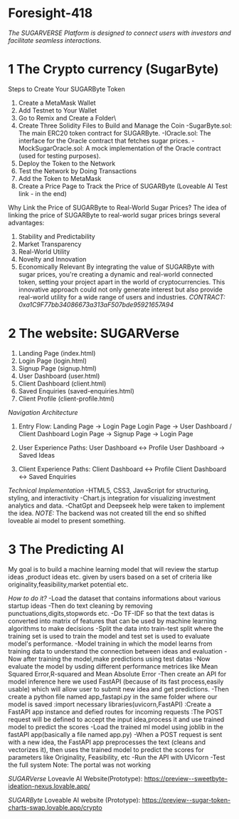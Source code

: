 # Foresight-418

*The SUGARVERSE Platform is designed to connect users with investors and facilitate seamless interactions.*

# 1 The Crypto currency (SugarByte)
Steps to Create Your SUGARByte Token
1) Create a MetaMask Wallet
2) Add Testnet to Your Wallet
3) Go to Remix and Create a Folder\
4) Create Three Solidity Files to Build and Manage the Coin
    -SugarByte.sol: The main ERC20 token contract for SUGARByte.
    -IOracle.sol: The interface for the Oracle contract that fetches sugar prices.
    -MockSugarOracle.sol: A mock implementation of the Oracle contract (used for testing purposes).
5) Deploy the Token to the Network
6) Test the Network by Doing Transactions
7) Add the Token to MetaMask
8) Create a Price Page to Track the Price of SUGARByte (Loveable AI Test link - in the end)

Why Link the Price of SUGARByte to Real-World Sugar Prices?
The idea of linking the price of SUGARByte to real-world sugar prices brings several advantages:
1) Stability and Predictability
2) Market Transparency
3) Real-World Utility
4) Novelty and Innovation
5) Economically Relevant
By integrating the value of SUGARByte with sugar prices, you're creating a dynamic and real-world connected token, setting your project apart in the world of cryptocurrencies. This innovative approach could not only generate interest but also provide real-world utility for a wide range of users and industries.
*CONTRACT: 0xa1C9F77bb34086673a313aF507bde95921657A94*

# 2 The website: SUGARVerse
1. Landing Page (index.html)
2. Login Page (login.html)
3. Signup Page (signup.html)
4. User Dashboard (user.html)
5. Client Dashboard (client.html)
6. Saved Enquiries (saved-enquiries.html)
7. Client Profile (client-profile.html)

*Navigation Architecture*
1) Entry Flow:
    Landing Page → Login Page
    Login Page → User Dashboard / Client Dashboard
    Login Page → Signup Page → Login Page
2) User Experience Paths:
User Dashboard ↔ Profile
User Dashboard → Saved Ideas

3) Client Experience Paths:
        Client Dashboard ↔ Profile
        Client Dashboard ↔ Saved Enquiries

*Technical Implementation*
-HTML5, CSS3, JavaScript for structuring, styling, and interactivity
-Chart.js integration for visualizing investment analytics and data.
-ChatGpt and Deepseek help were taken to implement the idea. 
*NOTE:* The backend was not created till the end so shifted loveable ai model to present something.

# 3 The Predicting AI
My goal is to build a machine learning model that will review the startup ideas ,product ideas etc. given by users based on a set of criteria like originality,feasibility,market potential etc.

*How to do it?*
-Load the dataset that contains informations about various startup ideas
-Then do text cleaning by removing punctuations,digits,stopwords etc.
-Do TF-IDF so that the text datas is converted into matrix of features that can be used by machine learning algorithms to make decisions
-Split the data into train-test split where the training set is used to train the model and test set is used to evaluate model's performance.
-Model training in which the model learns from training data to understand the connection between ideas and evaluation
-Now after training the model,make predictions using test datas
-Now evaluate the model by usding different performance metrices like Mean Squared Error,R-squared and Mean Absolute Error
-Then create an API for model inference here we used FastAPI (because of its fast process,easily usable) which will allow user to submit new idea and get predictions.
-Then create a python file named app_fastapi.py in the same folder where our model is saved
  :import necessary libraries(uvicorn,FastAPI)
  :Create a FastAPI app instance and defied routes for incoming requests
  :The POST request will be defined to accept the input idea,process it and      use trained model to predict the scores
-Load the trained ml model using joblib in the fastAPI app(basically a file named app.py)
-When a POST request is sent with a new idea, the FastAPI app preprocesses the text (cleans and vectorizes it), then uses the trained model to predict the scores for parameters like Originality, Feasibility, etc
-Run the API with UVicorn
-Test the full system
Note: The portal was not working

*SUGARVerse* Loveavle AI Website(Prototype): https://preview--sweetbyte-ideation-nexus.lovable.app/

*SUGARByte* Loveable AI website (Prototype): https://preview--sugar-token-charts-swap.lovable.app/crypto
